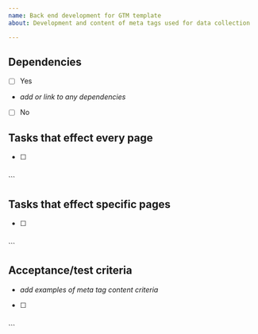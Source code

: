 ```yaml
---
name: Back end development for GTM template
about: Development and content of meta tags used for data collection

---
```


## Dependencies
- [ ] Yes
- *add or link to any dependencies*
- [ ] No

## Tasks that effect every page
- [ ] ```html
<meta name=" " content=" " />
```

## Tasks that effect specific pages
- [ ]  ```html
<meta name=" " content=" " />
```

## Acceptance/test criteria
- *add examples of meta tag content criteria*
- [ ] ```html
<meta name=" " content=" " />
```
